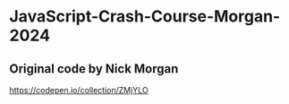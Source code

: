 # JavaScript-Crash-Course-Morgan-2024

## Original code by Nick Morgan
https://codepen.io/collection/ZMjYLO
